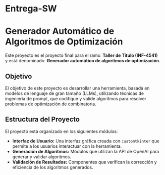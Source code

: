 # Entrega-SW
# Generador Automático de Algoritmos de Optimización

Este proyecto es el proyecto final para el ramo: **Taller de Título (INF-4541)** y está denominado: **Generador automático de algoritmos de optimización**.

## Objetivo

El objetivo de este proyecto es desarrollar una herramienta, basada en modelos de lenguaje de gran tamaño (LLMs), utilizando técnicas de ingeniería de prompt, que codifique y valide algoritmos para resolver problemas de optimización de combinatoria.


## Estructura del Proyecto

El proyecto está organizado en los siguientes módulos:

- **Interfaz de Usuario:** Una interfaz gráfica creada con `customtkinter` que permite a los usuarios interactuar con la herramienta.
- **Generación de Algoritmos:** Módulos que utilizan la API de OpenAI para generar y validar algoritmos.
- **Validación de Resultados:** Componentes que verifican la corrección y eficiencia de los algoritmos generados.
